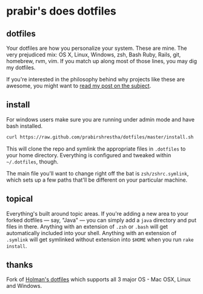 # prabir's does dotfiles

## dotfiles

Your dotfiles are how you personalize your system. These are mine. The very
prejudiced mix: OS X, Linux, Windows, zsh, Bash Ruby, Rails, git, homebrew, rvm, vim. 
If you match up along most of those lines, you may dig my dotfiles.

If you're interested in the philosophy behind why projects like these are
awesome, you might want to [read my post on the
subject](http://zachholman.com/2010/08/dotfiles-are-meant-to-be-forked/).

## install

For windows users make sure you are running under admin mode and have bash installed.

```bash
curl https://raw.github.com/prabirshrestha/dotfiles/master/install.sh | bash
```

This will clone the repo and symlink the appropriate files in `.dotfiles` to your
home directory. Everything is configured and tweaked within `~/.dotfiles`,
though.

The main file you'll want to change right off the bat is `zsh/zshrc.symlink`,
which sets up a few paths that'll be different on your particular machine.

## topical

Everything's built around topic areas. If you're adding a new area to your
forked dotfiles — say, "Java" — you can simply add a `java` directory and put
files in there. Anything with an extension of `.zsh` or `.bash` will get automatically
included into your shell. Anything with an extension of `.symlink` will get
symlinked without extension into `$HOME` when you run `rake install`.

## thanks

Fork of [Holman's dotfiles](https://github.com/holman/dotfiles) which supports all 3 major
OS - Mac OSX, Linux and Windows.
